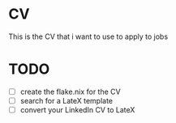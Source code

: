 # CV
This is the CV that i want to use to apply to jobs

# TODO
- [ ] create the flake.nix for the CV
- [ ] search for a LateX template
- [ ] convert your LinkedIn CV to LateX
